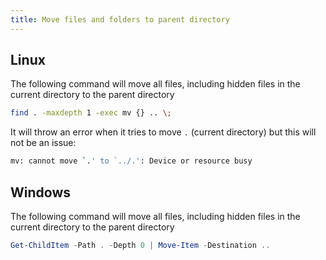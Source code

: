 ```yaml
---
title: Move files and folders to parent directory
---
```


## Linux

The following command will move all files, including hidden files in the current directory to the parent directory

```bash
find . -maxdepth 1 -exec mv {} .. \;
```

It will throw an error when it tries to move `.` (current directory) but this will not be an issue:

```bash
mv: cannot move `.' to `../.': Device or resource busy
```

## Windows

The following command will move all files, including hidden files in the current directory to the parent directory

```powershell
Get-ChildItem -Path . -Depth 0 | Move-Item -Destination ..
```

